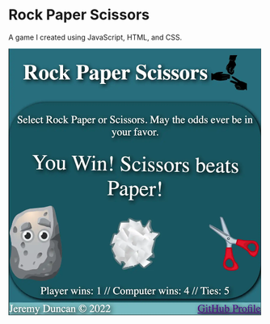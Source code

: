 # Rock Paper Scissors

A game I created using JavaScript, HTML, and CSS. 

<img width="500px" src="./game_screenshot.webp" />